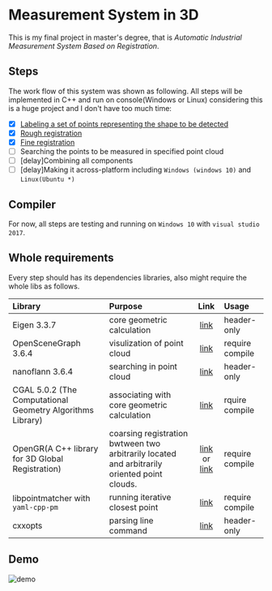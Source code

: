 # Measurement System in 3D

This is my final project in master's degree,  that is *Automatic Industrial Measurement System Based on Registration*.

## Steps

The work flow of this system was shown as following. All steps will be implemented in C++ and run on console(Windows or Linux) considering this is a huge project and I don't have too much time:

- [x] [Labeling a set of points representing the shape to be detected](./labeling_points)
- [x] [Rough registration](./rough_registration)
- [x] [Fine registration](./fine_registration)
- [ ] Searching the points to be measured in specified point cloud
- [ ] [delay]Combining all components 
- [ ] [delay]Making it across-platform including `Windows (windows 10)` and `Linux(Ubuntu *)`

## Compiler

For now, all steps are testing and running on `Windows 10` with `visual studio 2017`.

## Whole requirements

Every step should has its dependencies libraries, also might require the whole libs as follows.

| Library | Purpose | Link | Usage|
| :---         |     :---      |         :---: | :---|
| Eigen 3.3.7   |  core geometric calculation     | [link](http://eigen.tuxfamily.org/index.php?title=Main_Page)    | header-only |
| OpenSceneGraph 3.6.4  |  visulization of point cloud     | [link](http://www.openscenegraph.org/)    | require compile |
| nanoflann 3.6.4  | searching in point cloud     | [link](https://github.com/jlblancoc/nanoflann)   | header-only |
| CGAL 5.0.2  (The Computational Geometry Algorithms Library) | associating with core geometric calculation     | [link](https://www.cgal.org/)   | rquire compile|
| OpenGR(A C++ library for 3D Global Registration)  |  coarsing registration bwtween two arbitrarily located and arbitrarily oriented point clouds.   | [link](https://github.com/STORM-IRIT/OpenGR) or [link](https://storm-irit.github.io/OpenGR/index.html)   | require compile |
| libpointmatcher with `yaml-cpp-pm`   | running  iterative closest point    | [link](https://github.com/ethz-asl/libpointmatcher)   | require compile |
| cxxopts  |  parsing line command     |[link](https://github.com/jarro2783/cxxopts)  | header-only |

## Demo

![demo](./demo/demo.gif)